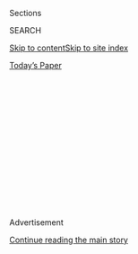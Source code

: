<div id="app">

<div>

<div>

<div>

<div class="NYTAppHideMasthead css-1q2w90k e1suatyy0">

<div class="section css-ui9rw0 e1suatyy2">

<div class="css-eph4ug er09x8g0">

<div class="css-6n7j50">

</div>

<span class="css-1dv1kvn">Sections</span>

<div class="css-10488qs">

<span class="css-1dv1kvn">SEARCH</span>

</div>

[Skip to content](#site-content)[Skip to site
index](#site-index)

</div>

<div class="css-10698na e1huz5gh0">

</div>

</div>

<div id="masthead-bar-one" class="section hasLinks css-15hmgas e1csuq9d3">

<div class="css-uqyvli e1csuq9d0">

</div>

<div class="css-1uqjmks e1csuq9d1">

</div>

<div class="css-9e9ivx">

[](https://myaccount.nytimes3xbfgragh.onion/auth/login?response_type=cookie&client_id=vi)

</div>

<div class="css-1bvtpon e1csuq9d2">

[Today’s
Paper](https://www.nytimes3xbfgragh.onion/section/todayspaper)

</div>

</div>

</div>

</div>

<div data-aria-hidden="false">

<div id="site-content" data-role="main">

<div>

<div class="css-1aor85t" style="opacity:0.000000001;z-index:-1;visibility:hidden">

<div class="css-1hqnpie">

<div class="css-epjblv">

<span class="css-17xtcya">[The
Upshot](/section/upshot)</span><span class="css-x15j1o">|</span><span class="css-fwqvlz">Hospitals
Sued to Keep Prices Secret. They
Lost.</span>

</div>

<div class="css-k008qs">

<div class="css-1iwv8en">

<span class="css-18z7m18"></span>

<div>

</div>

</div>

<span class="css-1n6z4y">https://nyti.ms/2NlG8qj</span>

<div class="css-1705lsu">

<div class="css-4xjgmj">

<div class="css-4skfbu" data-role="toolbar" data-aria-label="Social Media Share buttons, Save button, and Comments Panel with current comment count" data-testid="share-tools">

  - 
  - 
  - 
  - 
    
    <div class="css-6n7j50">
    
    </div>

  - 
  - 

</div>

</div>

</div>

</div>

</div>

</div>

<div id="NYT_TOP_BANNER_REGION" class="css-13pd83m">

</div>

<div id="top-wrapper" class="css-1sy8kpn">

<div id="top-slug" class="css-l9onyx">

Advertisement

</div>

[Continue reading the main
story](#after-top)

<div class="ad top-wrapper" style="text-align:center;height:100%;display:block;min-height:250px">

<div id="top" class="place-ad" data-position="top" data-size-key="top">

</div>

</div>

<div id="after-top">

</div>

</div>

<div>

<div class="css-v5btjw etb61u70">

<div class="css-h03alg etb61u71">

Upshot

</div>

</div>

<div id="sponsor-wrapper" class="css-1hyfx7x">

<div id="sponsor-slug" class="css-19vbshk">

Supported by

</div>

[Continue reading the main
story](#after-sponsor)

<div id="sponsor" class="ad sponsor-wrapper" style="text-align:center;height:100%;display:block">

</div>

<div id="after-sponsor">

</div>

</div>

<div class="css-186x18t">

</div>

<div class="css-1vkm6nb ehdk2mb0">

# Hospitals Sued to Keep Prices Secret. They Lost.

</div>

The decision was a victory for the Trump administration, which sees
pressure from patients as a way to control health costs.

<div class="css-18e8msd">

<div class="css-vp77d3 epjyd6m0">

<div class="css-1baulvz">

By [<span class="css-1baulvz" itemprop="name">Sarah
Kliff</span>](https://www.nytimes3xbfgragh.onion/by/sarah-kliff) and
[<span class="css-1baulvz last-byline" itemprop="name">Margot
Sanger-Katz</span>](https://www.nytimes3xbfgragh.onion/by/margot-sanger-katz)

</div>

</div>

  - 
    
    <div class="css-ld3wwf e16638kd2">
    
    June 23,
    2020
    
    </div>

  - 
    
    <div class="css-4xjgmj">
    
    <div class="css-d8bdto" data-role="toolbar" data-aria-label="Social Media Share buttons, Save button, and Comments Panel with current comment count" data-testid="share-tools">
    
      - 
      - 
      - 
      - 
        
        <div class="css-6n7j50">
        
        </div>
    
      - 
      - 
    
    </div>
    
    </div>

</div>

</div>

<div class="section meteredContent css-1r7ky0e" name="articleBody" itemprop="articleBody">

<div class="css-79elbk" data-testid="photoviewer-wrapper">

<div class="css-z3e15g" data-testid="photoviewer-wrapper-hidden">

</div>

<div class="css-1a48zt4 ehw59r15" data-testid="photoviewer-children">

![<span class="css-16f3y1r e13ogyst0" data-aria-hidden="true">President
Trump last November, announcing the executive order on health care
pricing
transparency.</span><span class="css-cnj6d5 e1z0qqy90" itemprop="copyrightHolder"><span class="css-1ly73wi e1tej78p0">Credit...</span><span>Zach
Gibson/Getty
Images</span></span>](https://static01.graylady3jvrrxbe.onion/images/2020/06/23/upshot/23up-transparency/23up-transparency-articleLarge.jpg?quality=75&auto=webp&disable=upscale)

</div>

</div>

<div class="css-1fanzo5 StoryBodyCompanionColumn">

<div class="css-53u6y8">

A federal judge has upheld a Trump administration policy that requires
hospitals and health insurers to publish their negotiated prices for
health services, numbers that are typically kept secret.

The policy is part of a major push by the administration to improve
transparency in health care. Insurers and health providers usually
negotiate deals behind closed doors, and patients rarely know the cost
of services until after the fact.

Administration officials said more price transparency would lead to
lower and more predictable prices in an industry that has huge ranges in
what insurers pay for services. [A simple blood
test](https://www.nytimes3xbfgragh.onion/2019/04/30/upshot/health-care-huge-price-discrepancies.html),
for example, can cost $11 or $1,000. [Coronavirus
tests](https://www.nytimes3xbfgragh.onion/2020/06/16/upshot/coronavirus-test-cost-varies-widely.html)
show a similar variation, with prices from $27 to $2,315.

But [in a
lawsuit](https://www.nytimes3xbfgragh.onion/2019/12/04/health/hospitals-trump-prices-transparency.html),
the American Hospital Association said the administration did not have
the legal authority to require the publication of negotiated prices,
arguing that the publication of the prices could have perverse effects.
On Tuesday, the judge, Carl Nichols, disagreed.

</div>

</div>

<div class="css-1fanzo5 StoryBodyCompanionColumn">

<div class="css-53u6y8">

In [his
decision](https://ecf.dcd.uscourts.gov/cgi-bin/show_public_doc?2019cv3619-35),
Judge Nichols found that the hospitals were “attacking transparency
measures generally” in a bid to limit patients’ insight into medical
prices.

“Hospitals may be affected by market changes and need to respond to a
market where consumers are more empowered,” he wrote, stating that was
not reason enough to “make the rule unlawful.”

Judge Nichols, who was appointed to the D.C. District Court last year,
also rejected the hospitals’ other arguments: that the new rules would
create overwhelming administrative burdens and that increased
transparency might actually drive up prices.

“Traditional economic analysis suggested to the agency that informed
customers would put pressure on providers to lower costs and increase
the quality of care,” Judge Nichols wrote.

Among health economists and other experts, the effects of price
transparency policies remain unsettled. The Trump administration has
argued that published prices will help empower individual patients as
well as employers that buy health insurance for their workers, creating
market pressure to discourage overcharging.

</div>

</div>

<div class="css-1fanzo5 StoryBodyCompanionColumn">

<div class="css-53u6y8">

But research on price transparency in health care, which is limited, has
not shown large effects: A study of a New Hampshire law requiring
published prices for common services showed very [modest price
reductions](https://www.mitpressjournals.org/doi/abs/10.1162/rest_a_00765).
And a body of research from other fields, including Chilean gasoline and
[Danish ready-mix
concrete](https://www.nytimes3xbfgragh.onion/2019/06/24/upshot/transparency-medical-prices-could-backfire.html),
has found that publishing negotiated prices can sometimes backfire in
markets where there are few competitors, raising prices.

Judge Nichols conceded that “the evidence in the record is not
definitive” in proving that transparency lowers prices, but that it was
“more persuasive than a decades-old case study involving Danish
ready-mixed concrete contracts.”

The hospital rule is part of the administration’s bid to control health
costs through transparency, an effort that has become a health policy
priority for President Trump. The hospital rule was preceded by an
executive order on price transparency in health care [unveiled at a
White House
event](https://www.nytimes3xbfgragh.onion/2019/06/24/upshot/health-care-price-transparency-trump.html)
where patients spoke about their experiences with surprise medical
bills.

It is not the only part of that transparency effort to encounter legal
obstacles. A federal appeals court has [thrown
out](https://www.nytimes3xbfgragh.onion/aponline/2020/06/17/business/bc-us-drug-prices-tv-ads.html)
another rule that would have required drug makers to include the price
of medications in television advertisements.

Alex Azar, the secretary of Health and Human Services, applauded the
court’s decision: “With today’s win, we will continue delivering on the
president’s promise to give patients easy access to health care prices.
Especially when patients are seeking needed care during a public health
emergency, it is more important than ever that they have ready access to
the actual prices of health care services.”

The hospital association said it would appeal the
decision.<span class="css-8l6xbc evw5hdy0"> </span>“The proposal does
nothing to help patients understand their out-of-pocket costs,” said
Melinda Hatton, a senior vice president and general counsel for the
association. “It also imposes significant burdens on hospitals at a time
when resources are stretched thin.”

The price transparency rule is scheduled to go into effect in January.

</div>

</div>

<div>

</div>

</div>

<div>

</div>

<div>

</div>

<div>

</div>

<div>

<div id="bottom-wrapper" class="css-1ede5it">

<div id="bottom-slug" class="css-l9onyx">

Advertisement

</div>

[Continue reading the main
story](#after-bottom)

<div id="bottom" class="ad bottom-wrapper" style="text-align:center;height:100%;display:block;min-height:90px">

</div>

<div id="after-bottom">

</div>

</div>

</div>

</div>

</div>

## Site Index

<div>

</div>

## Site Information Navigation

  - [© <span>2020</span> <span>The New York Times
    Company</span>](https://help.nytimes3xbfgragh.onion/hc/en-us/articles/115014792127-Copyright-notice)

<!-- end list -->

  - [NYTCo](https://www.nytco.com/)
  - [Contact
    Us](https://help.nytimes3xbfgragh.onion/hc/en-us/articles/115015385887-Contact-Us)
  - [Work with us](https://www.nytco.com/careers/)
  - [Advertise](https://nytmediakit.com/)
  - [T Brand Studio](http://www.tbrandstudio.com/)
  - [Your Ad
    Choices](https://www.nytimes3xbfgragh.onion/privacy/cookie-policy#how-do-i-manage-trackers)
  - [Privacy](https://www.nytimes3xbfgragh.onion/privacy)
  - [Terms of
    Service](https://help.nytimes3xbfgragh.onion/hc/en-us/articles/115014893428-Terms-of-service)
  - [Terms of
    Sale](https://help.nytimes3xbfgragh.onion/hc/en-us/articles/115014893968-Terms-of-sale)
  - [Site
    Map](https://spiderbites.nytimes3xbfgragh.onion)
  - [Help](https://help.nytimes3xbfgragh.onion/hc/en-us)
  - [Subscriptions](https://www.nytimes3xbfgragh.onion/subscription?campaignId=37WXW)

</div>

</div>

</div>

</div>

